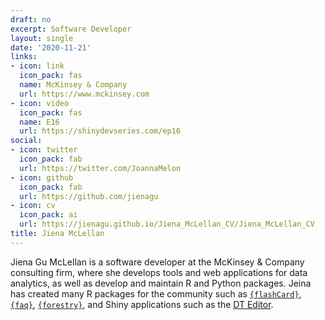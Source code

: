 ```yaml
---
draft: no
excerpt: Software Developer
layout: single
date: '2020-11-21'
links:
- icon: link
  icon_pack: fas
  name: McKinsey & Company
  url: https://www.mckinsey.com
- icon: video
  icon_pack: fas
  name: E16
  url: https://shinydevseries.com/ep16
social:
- icon: twitter
  icon_pack: fab
  url: https://twitter.com/JoannaMelon
- icon: github
  icon_pack: fab
  url: https://github.com/jienagu
- icon: cv
  icon_pack: ai
  url: https://jienagu.github.io/Jiena_McLellan_CV/Jiena_McLellan_CV
title: Jiena McLellan
---
```


Jiena Gu McLellan is a software developer at the McKinsey & Company consulting firm, where she develops tools and web applications for data analytics, as well as develop and maintain R and Python packages. Jeina has created many R packages for the community such as [`{flashCard}`](https://github.com/jienagu/flashCard), [`{faq}`](https://github.com/jienagu/faq), [`{forestry}`](github.com/jienagu/forestry), and Shiny applications such as the [DT Editor](github.com/jienagu/DT-Editor).
